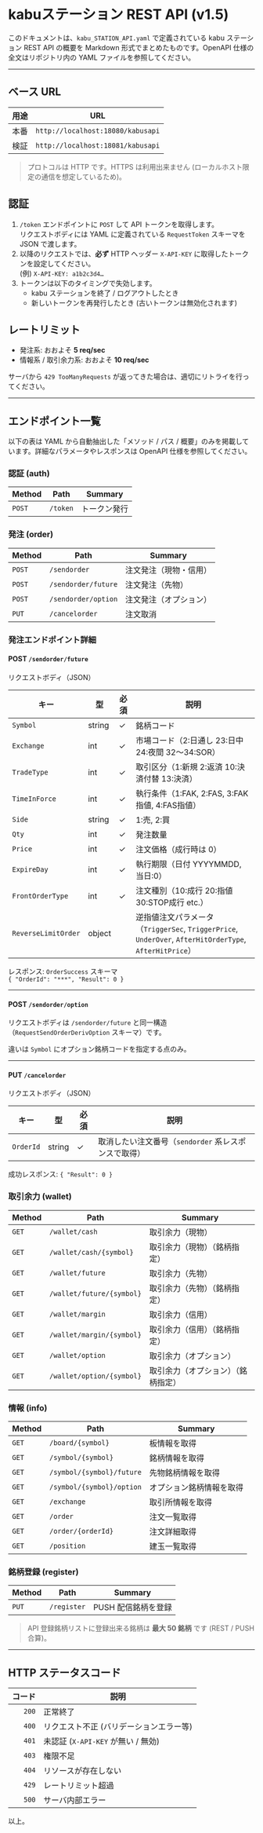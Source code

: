 # kabuステーション REST API (v1.5)

このドキュメントは、`kabu_STATION_API.yaml` で定義されている kabu ステーション REST API の概要を Markdown 形式でまとめたものです。OpenAPI 仕様の全文はリポジトリ内の YAML ファイルを参照してください。

---

## ベース URL

| 用途 | URL |
|------|-----|
| 本番 | `http://localhost:18080/kabusapi` |
| 検証 | `http://localhost:18081/kabusapi` |

> プロトコルは HTTP です。HTTPS は利用出来ません (ローカルホスト限定の通信を想定しているため)。

## 認証

1. `/token` エンドポイントに `POST` して API トークンを取得します。  
   リクエストボディには YAML に定義されている `RequestToken` スキーマを JSON で渡します。
2. 以降のリクエストでは、**必ず** HTTP ヘッダー `X-API-KEY` に取得したトークンを設定してください。  
   (例) `X-API-KEY: a1b2c3d4…`
3. トークンは以下のタイミングで失効します。
   - kabu ステーションを終了 / ログアウトしたとき
   - 新しいトークンを再発行したとき (古いトークンは無効化されます)

## レートリミット

- 発注系: おおよそ **5 req/sec**
- 情報系 / 取引余力系: おおよそ **10 req/sec**

サーバから `429 TooManyRequests` が返ってきた場合は、適切にリトライを行ってください。

---

## エンドポイント一覧

以下の表は YAML から自動抽出した「メソッド / パス / 概要」のみを掲載しています。詳細なパラメータやレスポンスは OpenAPI 仕様を参照してください。

### 認証 (auth)

| Method | Path | Summary |
|--------|------|---------|
| `POST` | `/token` | トークン発行 |

### 発注 (order)

| Method | Path | Summary |
|--------|------|---------|
| `POST` | `/sendorder` | 注文発注（現物・信用） |
| `POST` | `/sendorder/future` | 注文発注（先物） |
| `POST` | `/sendorder/option` | 注文発注（オプション） |
| `PUT`  | `/cancelorder` | 注文取消 |

### 発注エンドポイント詳細

#### POST `/sendorder/future`

リクエストボディ（JSON）

| キー | 型 | 必須 | 説明 |
|------|----|------|------|
| `Symbol` | string | ✓ | 銘柄コード |
| `Exchange` | int | ✓ | 市場コード（2:日通し 23:日中 24:夜間 32〜34:SOR） |
| `TradeType` | int | ✓ | 取引区分（1:新規 2:返済 10:決済付替 13:決済） |
| `TimeInForce` | int | ✓ | 執行条件（1:FAK, 2:FAS, 3:FAK指値, 4:FAS指値） |
| `Side` | string | ✓ | 1:売, 2:買 |
| `Qty` | int | ✓ | 発注数量 |
| `Price` | int | ✓ | 注文価格（成行時は 0） |
| `ExpireDay` | int | ✓ | 執行期限（日付 YYYYMMDD, 当日:0） |
| `FrontOrderType` | int | ✓ | 注文種別（10:成行 20:指値 30:STOP成行 etc.） |
| `ReverseLimitOrder` | object |  | 逆指値注文パラメータ（`TriggerSec`, `TriggerPrice`, `UnderOver`, `AfterHitOrderType`, `AfterHitPrice`） |

レスポンス: `OrderSuccess` スキーマ  
`{ "OrderId": "***", "Result": 0 }`

---

#### POST `/sendorder/option`

リクエストボディは `/sendorder/future` と同一構造（`RequestSendOrderDerivOption` スキーマ）です。

違いは `Symbol` にオプション銘柄コードを指定する点のみ。

---

#### PUT `/cancelorder`

リクエストボディ（JSON）

| キー | 型 | 必須 | 説明 |
|------|----|------|------|
| `OrderId` | string | ✓ | 取消したい注文番号（`sendorder` 系レスポンスで取得） |

成功レスポンス: `{ "Result": 0 }`

### 取引余力 (wallet)

| Method | Path | Summary |
|--------|------|---------|
| `GET` | `/wallet/cash` | 取引余力（現物） |
| `GET` | `/wallet/cash/{symbol}` | 取引余力（現物）（銘柄指定） |
| `GET` | `/wallet/future` | 取引余力（先物） |
| `GET` | `/wallet/future/{symbol}` | 取引余力（先物）（銘柄指定） |
| `GET` | `/wallet/margin` | 取引余力（信用） |
| `GET` | `/wallet/margin/{symbol}` | 取引余力（信用）（銘柄指定） |
| `GET` | `/wallet/option` | 取引余力（オプション） |
| `GET` | `/wallet/option/{symbol}` | 取引余力（オプション）（銘柄指定） |

### 情報 (info)

| Method | Path | Summary |
|--------|------|---------|
| `GET` | `/board/{symbol}` | 板情報を取得 |
| `GET` | `/symbol/{symbol}` | 銘柄情報を取得 |
| `GET` | `/symbol/{symbol}/future` | 先物銘柄情報を取得 |
| `GET` | `/symbol/{symbol}/option` | オプション銘柄情報を取得 |
| `GET` | `/exchange` | 取引所情報を取得 |
| `GET` | `/order` | 注文一覧取得 |
| `GET` | `/order/{orderId}` | 注文詳細取得 |
| `GET` | `/position` | 建玉一覧取得 |

### 銘柄登録 (register)

| Method | Path | Summary |
|--------|------|---------|
| `PUT` | `/register` | PUSH 配信銘柄を登録 |

> API 登録銘柄リストに登録出来る銘柄は **最大 50 銘柄** です (REST / PUSH 合算)。

---

## HTTP ステータスコード

| コード | 説明 |
|-------:|------|
| `200` | 正常終了 |
| `400` | リクエスト不正 (バリデーションエラー等) |
| `401` | 未認証 (`X-API-KEY` が無い / 無効) |
| `403` | 権限不足 |
| `404` | リソースが存在しない |
| `429` | レートリミット超過 |
| `500` | サーバ内部エラー |

以上。
